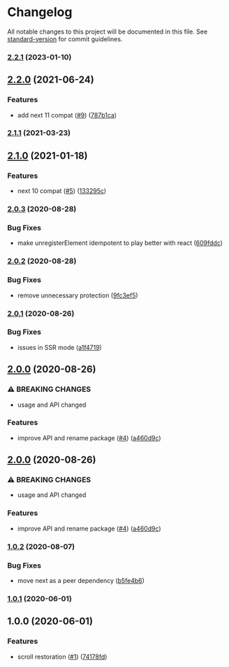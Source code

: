 # Changelog

All notable changes to this project will be documented in this file. See [standard-version](https://github.com/conventional-changelog/standard-version) for commit guidelines.

### [2.2.1](https://github.com/moxystudio/next-router-scroll/compare/v2.2.0...v2.2.1) (2023-01-10)

## [2.2.0](https://github.com/moxystudio/next-router-scroll/compare/v2.1.1...v2.2.0) (2021-06-24)


### Features

* add next 11 compat ([#9](https://github.com/moxystudio/next-router-scroll/issues/9)) ([787b1ca](https://github.com/moxystudio/next-router-scroll/commit/787b1ca9368280935d58eb16842b5316a459ea37))

### [2.1.1](https://github.com/moxystudio/next-router-scroll/compare/v2.1.0...v2.1.1) (2021-03-23)

## [2.1.0](https://github.com/moxystudio/next-router-scroll/compare/v2.0.3...v2.1.0) (2021-01-18)


### Features

* next 10 compat ([#5](https://github.com/moxystudio/next-router-scroll/issues/5)) ([133295c](https://github.com/moxystudio/next-router-scroll/commit/133295c9bffc03a4d1278a15eb142bebb96e4451))

### [2.0.3](https://github.com/moxystudio/next-router-scroll/compare/v2.0.2...v2.0.3) (2020-08-28)


### Bug Fixes

* make unregisterElement idempotent to play better with react ([609fddc](https://github.com/moxystudio/next-router-scroll/commit/609fddca2265a208bdd022c8500e9cd946b7634c))

### [2.0.2](https://github.com/moxystudio/next-router-scroll/compare/v2.0.1...v2.0.2) (2020-08-28)


### Bug Fixes

* remove unnecessary protection ([9fc3ef5](https://github.com/moxystudio/next-router-scroll/commit/9fc3ef5da0f87b72c9244384fe96aa114e6d1e94))

### [2.0.1](https://github.com/moxystudio/next-router-scroll/compare/v2.0.0...v2.0.1) (2020-08-26)


### Bug Fixes

* issues in SSR mode ([a1f4719](https://github.com/moxystudio/next-router-scroll/commit/a1f4719fc7de5b5d56d3b1cac825af4527bf5aa8))

## [2.0.0](https://github.com/moxystudio/next-router-scroll/compare/v1.0.2...v2.0.0) (2020-08-26)


### ⚠ BREAKING CHANGES

* usage and API changed

### Features

* improve API and rename package ([#4](https://github.com/moxystudio/next-router-scroll/issues/4)) ([a460d9c](https://github.com/moxystudio/next-router-scroll/commit/a460d9c7168b47f198c61cc095f9a7d140aa81e8))

## [2.0.0](https://github.com/moxystudio/next-router-scroll/compare/v1.0.2...v2.0.0) (2020-08-26)


### ⚠ BREAKING CHANGES

* usage and API changed

### Features

* improve API and rename package ([#4](https://github.com/moxystudio/next-router-scroll/issues/4)) ([a460d9c](https://github.com/moxystudio/next-router-scroll/commit/a460d9c7168b47f198c61cc095f9a7d140aa81e8))

### [1.0.2](https://github.com/moxystudio/next-scroll-behavior/compare/v1.0.1...v1.0.2) (2020-08-07)


### Bug Fixes

* move next as a peer dependency ([b5fe4b6](https://github.com/moxystudio/next-scroll-behavior/commit/b5fe4b64b60813f3bee08cb48fc52c9d2234974d))

### [1.0.1](https://github.com/moxystudio/next-scroll-behavior/compare/v1.0.0...v1.0.1) (2020-06-01)

## 1.0.0 (2020-06-01)


### Features

* scroll restoration ([#1](https://github.com/moxystudio/next-scroll-behavior/issues/1)) ([74178fd](https://github.com/moxystudio/next-scroll-behavior/commit/74178fd08f8ddb3e42981bf829b21f7729f6738f))
